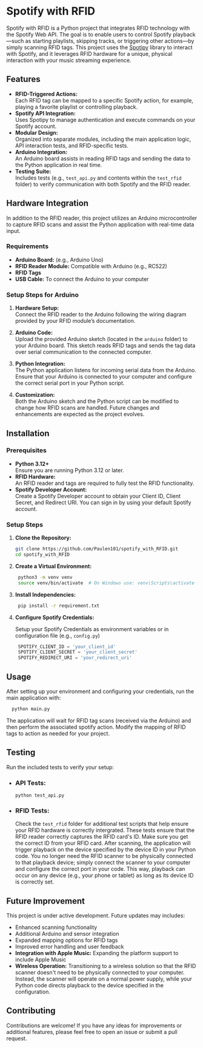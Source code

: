 # Spotify with RFID

Spotify with RFID is a Python project that integrates RFID technology with the Spotify Web API. The goal is to enable users to control Spotify playback—such as starting playlists, skipping tracks, or triggering other actions—by simply scanning RFID tags. This project uses the [Spotipy](https://spotipy.readthedocs.io/) library to interact with Spotify, and it leverages RFID hardware for a unique, physical interaction with your music streaming experience.

## Features

- **RFID-Triggered Actions:**  
  Each RFID tag can be mapped to a specific Spotify action, for example, playing a favorite playlist or controlling playback.
- **Spotify API Integration:**  
  Uses Spotipy to manage authentication and execute commands on your Spotify account.
- **Modular Design:**  
  Organized into separate modules, including the main application logic, API interaction tests, and RFID-specific tests.
- **Arduino Integration:**  
  An Arduino board assists in reading RFID tags and sending the data to the Python application in real time.
- **Testing Suite:**  
  Includes tests (e.g., `test_api.py` and contents within the `test_rfid` folder) to verify communication with both Spotify and the RFID reader.

## Hardware Integration

In addition to the RFID reader, this project utilizes an Arduino microcontroller to capture RFID scans and assist the Python application with real-time data input.

### Requirements

- **Arduino Board:** (e.g., Arduino Uno)
- **RFID Reader Module:** Compatible with Arduino (e.g., RC522)
- **RFID Tags**
- **USB Cable:** To connect the Arduino to your computer

### Setup Steps for Arduino

1. **Hardware Setup:**  
   Connect the RFID reader to the Arduino following the wiring diagram provided by your RFID module’s documentation.

2. **Arduino Code:**  
   Upload the provided Arduino sketch (located in the `arduino` folder) to your Arduino board. This sketch reads RFID tags and sends the tag data over serial communication to the connected computer.

3. **Python Integration:**  
   The Python application listens for incoming serial data from the Arduino. Ensure that your Arduino is connected to your computer and configure the correct serial port in your Python script.

4. **Customization:**  
   Both the Arduino sketch and the Python script can be modified to change how RFID scans are handled. Future changes and enhancements are expected as the project evolves.

## Installation

### Prerequisites

- **Python 3.12+**  
  Ensure you are running Python 3.12 or later.
- **RFID Hardware:**  
  An RFID reader and tags are required to fully test the RFID functionality.
- **Spotify Developer Account:**  
  Create a Spotify Developer account to obtain your Client ID, Client Secret, and Redirect URI. You can sign in by using your default Spotify account.  

### Setup Steps

1. **Clone the Repository:**

   ```bash
   git clone https://github.com/Paulen101/spotify_with_RFID.git
   cd spotify_with_RFID
   ```

2. **Create a Virtual Environment:**
  
   ```bash
    python3 -m venv venv
    source venv/bin/activate  # On Windows use: venv\Scripts\activate
   ```

3. **Install Independencies:**

   ```bash
    pip install -r requirement.txt
   ```

4. **Configure Spotify Credentials:**

     Setup your Spotify Credentials as environment variables or in configuration file (e.g., `config.py`)
     
     ```python
      SPOTIFY_CLIENT_ID = 'your_client_id'
      SPOTIFY_CLIENT_SECRET = 'your_client_secret'
      SPOTIFY_REDIRECT_URI = 'your_redirect_uri'
     ```

## Usage
After setting up your environment and configuring your credentials, run the main application with:

```bash
  python main.py
```
The application will wait for RFID tag scans (received via the Arduino) and then perform the associated spotify action. Modify the mapping of RFID tags to action as needed for your project.

## Testing
Run the included tests to verify your setup:

- ### API Tests:

      python test_api.py

- ### RFID Tests: 
    Check the `test_rfid` folder for additional test scripts that help ensure your RFID hardware is correctly intergrated. These tests ensure that the RFID reader correctly captures the RFID card's ID. Make sure you get the correct ID from your RFID card. After scanning, the application will trigger playback on the device specified by the device ID in your Python code. You no longer need the RFID scanner to be physically connected to that playback device; simply connect the scanner to your computer and configure the correct port in your code. This way, playback can occur on any device (e.g., your phone or tablet) as long as its device ID is correctly set.

## Future Improvement
This project is under active development. Future updates may includes:
- Enhanced scanning functionality
- Additional Arduino and sensor integration
- Expanded mapping options for RFID tags
- Improved error handling and user feedback
- __Integration with Apple Music:__ Expanding the platform support to include Apple Music
- __Wireless Operation:__ Transitioning to a wireless solution so that the RFID scanner doesn't need to be physically connected to your computer. Instead, the scanner will operate on a normal power supply, while your Python code directs playback to the device specified in the configuration.

## Contributing 

Contributions are welcome! If you have any ideas for improvements or additional features, please feel free to open an issue or submit a pull request.
        
    


